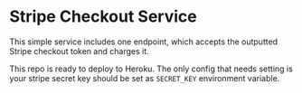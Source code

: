 # Stripe Checkout Service

This simple service includes one endpoint, which accepts the outputted Stripe checkout token and charges it.

This repo is ready to deploy to Heroku. The only config that needs setting is your stripe secret key should be set as `SECRET_KEY` environment variable.
